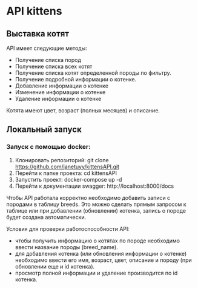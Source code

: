 # API kittens 
## Выставка котят

API имеет следующие методы:
- Получение списка пород
- Получение списка всех котят
- Получение списка котят определенной породы по фильтру.
- Получение подробной информации о котенке.
- Добавление информации о котенке
- Изменение информации о котенке
- Удаление информации о котенке

Котята имеют цвет, возраст (полных месяцев) и описание.

## Локальный запуск
### Запуск с помощью docker:
1. Клонировать репозиторий: git clone https://github.com/janetuyy/kittensAPI.git
2. Перейти к папке проекта: cd kittensAPI
3. Запустить проект: docker-compose up -d
4. Перейти к документации swagger: http://localhost:8000/docs

Чтобы API работала корректно необходимо добавить записи с породами в таблицу breeds.
Это можно сделать прямым запросом к таблице или при добавлении (обновлении) котенка, запись о породе будет создана автоматически.

Условия для проверки работоспособности API:
- чтобы получить информацию о котятах по породе необходимо ввести название породы (breed_name).
- для добавления котенка (или обновления информации о котенке) необходимо ввести его имя, возраст, цвет, описание и породу (при обновлении еще и id котенка).
- просмотр полной информации и удаление производится по id котенка.


